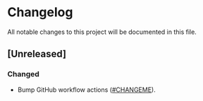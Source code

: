 # Changelog

All notable changes to this project will be documented in this file.

## [Unreleased]

### Changed

- Bump GitHub workflow actions ([#CHANGEME]).

[#CHANGEME]: https://github.com/stackabletech/operator-rs/pull/CHANGEME
